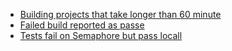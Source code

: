 - [Building projects that take longer than 60 minute](/docs/build-takes-longer-than-an-hour.html)
- [Failed build reported as passe](/docs/failed-build-reported-as-passed.html)
- [Tests fail on Semaphore but pass locall](/docs/tests-fail-on-semaphore-but-pass-locally.html)
